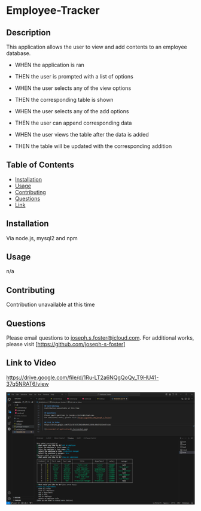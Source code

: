 # Employee-Tracker

  ## Description
  This application allows the user to view and add contents to an employee database.

  - WHEN the application is ran
  - THEN the user is prompted with a list of options

  - WHEN the user selects any of the view options
  - THEN the corresponding table is shown

  - WHEN the user selects any of the add options
  - THEN the user can append corresponding data

  - WHEN the user views the table after the data is added
  - THEN the table will be updated with the corresponding addition

  ## Table of Contents
  - [Installation](#installation)
  - [Usage](#usage)
  - [Contributing](#contributing)
  - [Questions](#questions)
  - [Link](#link-to-site)

  ## Installation
  Via node.js, mysql2 and npm

  ## Usage
  n/a

  ## Contributing
  Contribution unavailable at this time

  ## Questions
  Please email questions to joseph.s.foster@icloud.com.
  For additional works, please visit [https://github.com/joseph-s-foster]

  ## Link to Video
  https://drive.google.com/file/d/1Ru-LT2a6NQgQoQy_T9HU41-37q5NRAT6/view

  ![Screenshot of application](./Screenshot.png)
